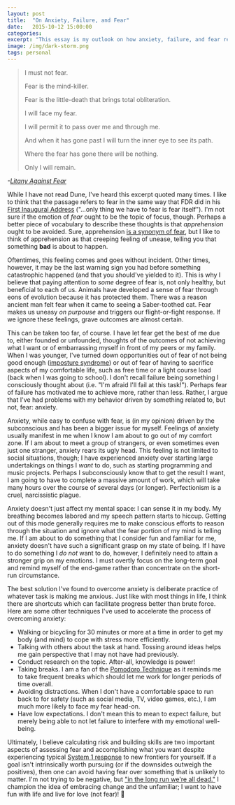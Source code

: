 ```yaml
---
layout: post
title:  "On Anxiety, Failure, and Fear"
date:   2015-10-12 15:00:00
categories:
excerpt: "This essay is my outlook on how anxiety, failure, and fear relate to each other and what can be done to overcome them."
image: /img/dark-storm.png
tags: personal
---
```

>I must not fear.
>
>Fear is the mind-killer.
>
>Fear is the little-death that brings total obliteration.
>
>I will face my fear.
>
>I will permit it to pass over me and through me.
>
>And when it has gone past I will turn the inner eye to see its path.
>
>Where the fear has gone there will be nothing.
>
>Only I will remain.
>
*-[Litany Against Fear](http://alcoman.railfan.net/fear.html)*

While I have not read Dune, I've heard this excerpt quoted many times. I like to think that the passage refers to fear in the same way that FDR did in his [First Inaugural Address](http://historymatters.gmu.edu/d/5057) ("...only thing we have to fear is fear itself"). I'm not sure if the emotion of *fear* ought to be the topic of focus, though. Perhaps a better piece of vocabulary to describe these thoughts is that *apprehension* ought to be avoided. Sure, apprehension [is a synonym of fear](http://www.thefreedictionary.com/apprehension), but I like to think of apprehension as that creeping feeling of unease, telling you that something **bad** is about to happen.

Oftentimes, this feeling comes and goes without incident. Other times, however, it may be the last warning sign you had before something catastrophic happened (and that you should've yielded to it). This is why I believe that paying attention to *some* degree of fear is, not only healthy, but beneficial to each of us. Animals have developed a sense of fear through eons of evolution because it has protected them. There was a reason ancient man felt fear when it came to seeing a Saber-toothed cat. Fear makes us uneasy *on purpouse* and triggers our flight-or-fight response. If we ignore these feelings, grave outcomes are almost certain.

This can be taken too far, of course. I have let fear get the best of me due to, either founded or unfounded, thoughts of the outcomes of not achieving what I want or of embarrassing myself in front of my peers or my family. When I was younger, I've turned down opportunities out of fear of not being good enough ([imposture syndrome](https://en.wikipedia.org/wiki/Impostor_syndrome)) or out of fear of having to sacrifice aspects of my comfortable life, such as free time or a light course load (back when I was going to school). I don't recall failure being something I consciously thought about (i.e. "I'm afraid I'll fail at this task!"). Perhaps fear of failure has motivated me to achieve more, rather than less. Rather, I argue that I've had problems with my behavior  driven by something related to, but not, fear: anxiety.

Anxiety, while easy to confuse with fear, is (in my opinion) driven by the subconscious and has been a bigger issue for myself. Feelings of anxiety usually manifest in me when I know I am about to go out of my comfort zone. If I am about to meet a group of strangers, or even sometimes even just one stranger, anxiety rears its ugly head. This feeling is not limited to social situations, though; I have experienced anxiety over starting large undertakings on things I *want* to do, such as starting programming and music projects. Perhaps I subconsciously know that to get the result I want, I am going to have to complete a massive amount of work, which will take many hours over the course of several days (or longer). Perfectionism is a cruel, narcissistic plague.

Anxiety doesn't just affect my mental space: I can sense it in my body. My breathing becomes labored and my speech pattern starts to hiccup. Getting out of this mode generally requires me to make conscious efforts to reason through the situation and ignore what the fear portion of my mind is telling me. If I am about to do something that I consider fun and familiar for me, anxiety doesn't have such a significant grasp on my state of being. If I have to do something I *do not* want to do, however, I definitely need to attain a stronger grip on my emotions. I must overtly focus on the long-term goal and remind myself of the end-game rather than concentrate on the short-run circumstance.

The best solution I've found to overcome anxiety is deliberate practice of whatever task is making me anxious. Just like with most things in life, I think there are shortcuts which can facilitate progress better than brute force. Here are some other techniques I've used to accelerate the process of overcoming anxiety:

* Walking or bicycling for 30 minutes or more at a time in order to get my body (and mind) to cope with stress more efficiently.
* Talking with others about the task at hand. Tossing around ideas helps me gain perspective that I may not have had previously.
* Conduct research on the topic. After-all, knowledge is power!
* Taking breaks. I am a fan of the [Pomodoro Technique](http://pomodorotechnique.com) as it reminds me to take frequent breaks which should let me work for longer periods of time overall.
* Avoiding distractions. When I don't have a comfortable space to run back to for safety (such as social media, TV, video games, etc.), I am much more likely to face my fear head-on.
* Have low expectations. I don't mean this to mean to expect failure, but merely being able to not let failure to interfere with my emotional well-being.

Ultimately, I believe calculating risk and building skills are two important aspects of assessing fear and accomplishing what you want despite experiencing typical [System 1 response](https://en.wikipedia.org/wiki/Dual_process_theory#System_1) to new frontiers for yourself. If a goal isn't intrinsically worth pursuing (or if the downsides outweigh the positives), then one can avoid having fear over something that is unlikely to matter. I'm not trying to be negative, but ["in the long run we're all dead."](http://www.slate.com/blogs/moneybox/2013/05/07/keynes_in_the_long_run_we_are_all_dead.html) I champion the idea of embracing change and the unfamiliar; I want to have fun with life and live for love (not fear)! 💓
